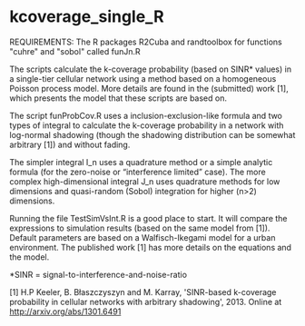 # kcoverage_single_R

REQUIREMENTS: The R packages R2Cuba and randtoolbox for functions "cuhre" and "sobol" called funJn.R

The scripts calculate the k-coverage probability (based on SINR* values) in a single-tier cellular network using a method based on a homogeneous Poisson process model. More details are found in the (submitted) work [1], which presents the model that these scripts are based on.

The script funProbCov.R uses a inclusion-exclusion-like formula and two types of integral to calculate the k-coverage probability in a network with log-normal shadowing (though the shadowing distribution can be somewhat arbitrary [1]) and without fading.

The simpler integral I_n uses a quadrature method or a simple analytic formula (for the zero-noise or “interference limited” case). The more complex high-dimensional integral J_n uses quadrature methods for low dimensions and quasi-random (Sobol) integration for higher (n>2) dimensions.

Running the file TestSimVsInt.R is a good place to start. It will compare the expressions to simulation results (based on the same model from [1]). Default parameters are based on a Walfisch-Ikegami model for a urban environment. The published work [1] has more details on the equations and the model.

*SINR = signal-to-interference-and-noise-ratio

[1] H.P Keeler, B. Błaszczyszyn and M. Karray, 'SINR-based k-coverage probability in cellular networks with arbitrary shadowing', 2013. Online at http://arxiv.org/abs/1301.6491
